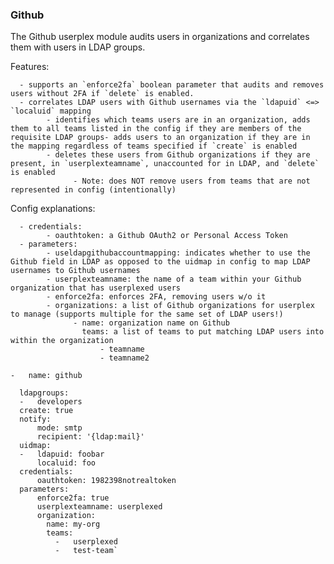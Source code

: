 ### Github

The Github userplex module audits users in organizations and correlates them with users in LDAP groups.

Features:

      - supports an `enforce2fa` boolean parameter that audits and removes users without 2FA if `delete` is enabled.
      - correlates LDAP users with Github usernames via the `ldapuid` <=> `localuid` mapping
            - identifies which teams users are in an organization, adds them to all teams listed in the config if they are members of the requisite LDAP groups- adds users to an organization if they are in the mapping regardless of teams specified if `create` is enabled
            - deletes these users from Github organizations if they are present, in `userplexteamname`, unaccounted for in LDAP, and `delete` is enabled
                  - Note: does NOT remove users from teams that are not represented in config (intentionally)

Config explanations:

      - credentials:
            - oauthtoken: a Github OAuth2 or Personal Access Token
      - parameters:
            - useldapgithubaccountmapping: indicates whether to use the Github field in LDAP as opposed to the uidmap in config to map LDAP usernames to Github usernames
            - userplexteamname: the name of a team within your Github organization that has userplexed users
            - enforce2fa: enforces 2FA, removing users w/o it
            - organizations: a list of Github organizations for userplex to manage (supports multiple for the same set of LDAP users!)
                  - name: organization name on Github
                    teams: a list of teams to put matching LDAP users into within the organization
                        - teamname
                        - teamname2


`-   name: github`

      ldapgroups:
      -   developers
      create: true
      notify:
          mode: smtp
          recipient: '{ldap:mail}'
      uidmap:
      -   ldapuid: foobar
          localuid: foo
      credentials:
          oauthtoken: 1982398notrealtoken
      parameters:
          enforce2fa: true
          userplexteamname: userplexed
          organization:
            name: my-org
            teams:
              -   userplexed
              -   test-team`
